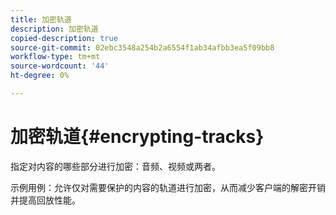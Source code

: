 ```yaml
---
title: 加密轨道
description: 加密轨道
copied-description: true
source-git-commit: 02ebc3548a254b2a6554f1ab34afbb3ea5f09bb8
workflow-type: tm+mt
source-wordcount: '44'
ht-degree: 0%

---
```


# 加密轨道{#encrypting-tracks}

指定对内容的哪些部分进行加密：音频、视频或两者。

示例用例：允许仅对需要保护的内容的轨道进行加密，从而减少客户端的解密开销并提高回放性能。
